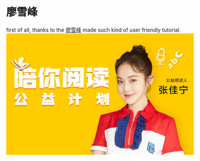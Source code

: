 # 廖雪峰
first of all, thanks to the 
[廖雪峰](https://www.liaoxuefeng.com/wiki/1016959663602400#0)
made such kind of user friendly 
tutorial. 
![pic](./asset/1.jpg)
